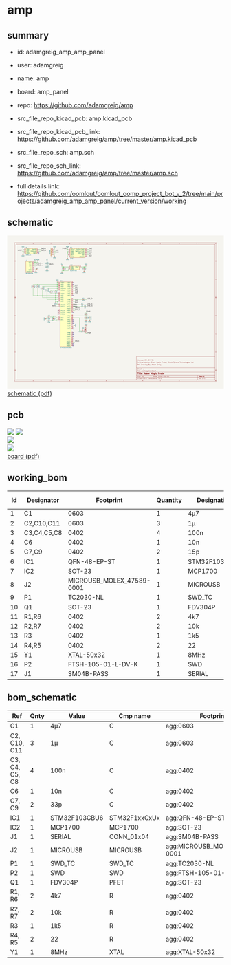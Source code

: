 # amp
 
## summary 
* id: adamgreig_amp_amp_panel
* user: adamgreig
* name: amp
* board: amp_panel
* repo: https://github.com/adamgreig/amp
* src_file_repo_kicad_pcb: amp.kicad_pcb
* src_file_repo_kicad_pcb_link: https://github.com/adamgreig/amp/tree/master/amp.kicad_pcb


* src_file_repo_sch: amp.sch
* src_file_repo_sch_link: https://github.com/adamgreig/amp/tree/master/amp.sch
* full details link: https://github.com/oomlout/oomlout_oomp_project_bot_v_2/tree/main/projects/adamgreig_amp_amp_panel/current_version/working  

## schematic  
![](working_schematic_600.png)  
[schematic (pdf)](working_schematic.pdf)  

## pcb  
![](working_3d_600.png) 
![](working_3d_front_600.png)  
![](working_3d_back_600.png)  
![](working_600.png)  
[board (pdf)](working.pdf)  

## working_bom
| Id | Designator | Footprint | Quantity | Designation | Supplier and ref |  | None | 
| --- | --- | --- | --- | --- | --- | --- | --- | 
| 1 | C1 | 0603 | 1 | 4µ7 |  |  | [''] | 
| 2 | C2,C10,C11 | 0603 | 3 | 1µ |  |  | [''] | 
| 3 | C3,C4,C5,C8 | 0402 | 4 | 100n |  |  | [''] | 
| 4 | C6 | 0402 | 1 | 10n |  |  | [''] | 
| 5 | C7,C9 | 0402 | 2 | 15p |  |  | [''] | 
| 6 | IC1 | QFN-48-EP-ST | 1 | STM32F103CBU6 |  |  | [''] | 
| 7 | IC2 | SOT-23 | 1 | MCP1700 |  |  | [''] | 
| 8 | J2 | MICROUSB_MOLEX_47589-0001 | 1 | MICROUSB |  |  | [''] | 
| 9 | P1 | TC2030-NL | 1 | SWD_TC |  |  | [''] | 
| 10 | Q1 | SOT-23 | 1 | FDV304P |  |  | [''] | 
| 11 | R1,R6 | 0402 | 2 | 4k7 |  |  | [''] | 
| 12 | R2,R7 | 0402 | 2 | 10k |  |  | [''] | 
| 13 | R3 | 0402 | 1 | 1k5 |  |  | [''] | 
| 14 | R4,R5 | 0402 | 2 | 22 |  |  | [''] | 
| 15 | Y1 | XTAL-50x32 | 1 | 8MHz |  |  | [''] | 
| 16 | P2 | FTSH-105-01-L-DV-K | 1 | SWD |  |  | [''] | 
| 17 | J1 | SM04B-PASS | 1 | SERIAL |  |  | [''] | 


## bom_schematic
| Ref | Qnty | Value | Cmp name | Footprint | Description | Vendor | DNP | 
| --- | --- | --- | --- | --- | --- | --- | --- | 
| C1 | 1 | 4µ7 | C | agg:0603 |  |  |  | 
| C2, C10, C11 | 3 | 1µ | C | agg:0603 |  |  |  | 
| C3, C4, C5, C8 | 4 | 100n | C | agg:0402 |  |  |  | 
| C6 | 1 | 10n | C | agg:0402 |  |  |  | 
| C7, C9 | 2 | 33p | C | agg:0402 |  |  |  | 
| IC1 | 1 | STM32F103CBU6 | STM32F1xxCxUx | agg:QFN-48-EP-ST |  |  |  | 
| IC2 | 1 | MCP1700 | MCP1700 | agg:SOT-23 |  |  |  | 
| J1 | 1 | SERIAL | CONN_01x04 | agg:SM04B-PASS |  |  |  | 
| J2 | 1 | MICROUSB | MICROUSB | agg:MICROUSB_MOLEX_47589-0001 |  |  |  | 
| P1 | 1 | SWD_TC | SWD_TC | agg:TC2030-NL |  |  |  | 
| P2 | 1 | SWD | SWD | agg:FTSH-105-01-L-DV-K |  |  |  | 
| Q1 | 1 | FDV304P | PFET | agg:SOT-23 |  |  |  | 
| R1, R6 | 2 | 4k7 | R | agg:0402 |  |  |  | 
| R2, R7 | 2 | 10k | R | agg:0402 |  |  |  | 
| R3 | 1 | 1k5 | R | agg:0402 |  |  |  | 
| R4, R5 | 2 | 22 | R | agg:0402 |  |  |  | 
| Y1 | 1 | 8MHz | XTAL | agg:XTAL-50x32 |  |  |  | 



